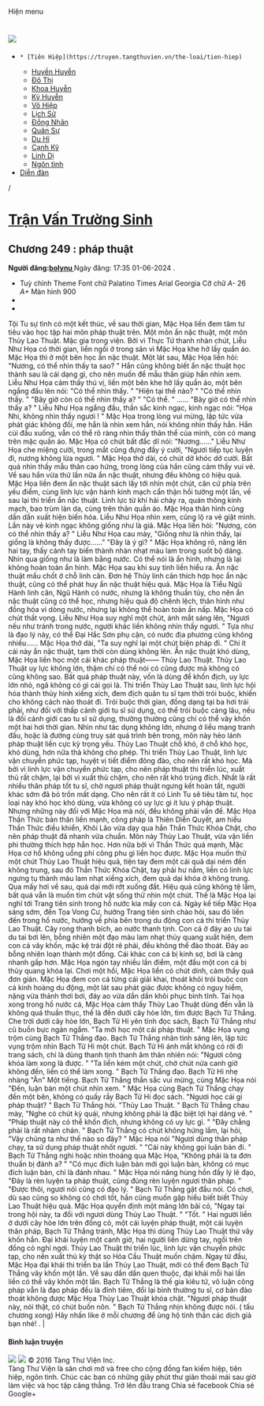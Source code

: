 Hiện menu
# [ ![](https://truyen.tangthuvien.vn/images/logo-web-gray.png) ](https://truyen.tangthuvien.vn "doc truyen")
  *     * [Tiên Hiệp](https://truyen.tangthuvien.vn/the-loai/tien-hiep)
    * [Huyền Huyễn](https://truyen.tangthuvien.vn/the-loai/huyen-huyen)
    * [Đô Thị](https://truyen.tangthuvien.vn/the-loai/do-thi)
    * [Khoa Huyễn](https://truyen.tangthuvien.vn/the-loai/khoa-huyen)
    * [Kỳ Huyễn](https://truyen.tangthuvien.vn/the-loai/ky-huyen)
    * [Võ Hiệp](https://truyen.tangthuvien.vn/the-loai/vo-hiep)
    * [Lịch Sử](https://truyen.tangthuvien.vn/the-loai/lich-su)
    * [Đồng Nhân](https://truyen.tangthuvien.vn/the-loai/dong-nhan)
    * [Quân Sự](https://truyen.tangthuvien.vn/the-loai/quan-su)
    * [Du Hí](https://truyen.tangthuvien.vn/the-loai/du-hi)
    * [Cạnh Kỹ](https://truyen.tangthuvien.vn/the-loai/canh-ky)
    * [Linh Dị](https://truyen.tangthuvien.vn/the-loai/linh-di)
    * [Ngôn tình](https://ngontinh.tangthuvien.vn/)
  * [Diễn đàn](http://tangthuvien.vn/forum)


/
# [Trận Vấn Trường Sinh](https://truyen.tangthuvien.vn/doc-truyen/tran-van-truong-sinh "Trận Vấn Trường Sinh")
## Chương 249 : pháp thuật
**Người đăng:[bolynu ](https://truyen.tangthuvien.vn/converter/bolynu)**
Ngày đăng: 17:35 01-06-2024
. 
  * Tuỳ chỉnh
Theme
Font chữ
Palatino Times Arial Georgia
Cỡ chữ
_A-_ 26 _A+_
Màn hình
900
  * [](https://truyen.tangthuvien.vn/doc-truyen/tran-van-truong-sinh/chuong-249#list-comment "Bình luận")
  * [](https://truyen.tangthuvien.vn/nap-xu "Nạp tiền")


Tội Tu sự tình có một kết thúc, về sau thời gian, Mặc Họa liền đem tâm tư tiêu vào học tập hai môn pháp thuật trên. Một môn ẩn nặc thuật, một môn Thủy Lao Thuật. Mặc gia trong viện. Bởi vì Thực Tứ thanh nhàn chút, Liễu Như Họa có thời gian, liền ngồi ở trong sân vì Mặc Họa khe hở lấy quần áo. Mặc Họa thì ở một bên học ẩn nặc thuật. Một lát sau, Mặc Họa liền hỏi: "Nương, có thể nhìn thấy ta sao? " Hắn cũng không biết ẩn nặc thuật học thành sau là cái dạng gì, cho nên muốn để mẫu thân giúp hắn nhìn xem. Liễu Như Họa cảm thấy thú vị, liền một bên khe hở lấy quần áo, một bên ngẩng đầu lên nói: "Có thể nhìn thấy. " "Hiện tại thế nào? " "Có thể nhìn thấy. " "Bây giờ còn có thể nhìn thấy a? " "Có thể. " ...... "Bây giờ có thể nhìn thấy a? " Liễu Như Họa ngẩng đầu, thần sắc kinh ngạc, kinh ngạc nói: "Họa Nhi, không nhìn thấy ngươi ! " Mặc Họa trong lòng vui mừng, lập tức vừa phát giác không đối, mẹ hắn là nhìn xem hắn, nói không nhìn thấy hắn. Hắn cúi đầu xuống, vẫn có thể rõ ràng nhìn thấy thân thể của mình, còn có mang trên mặc quần áo. Mặc Họa có chút bất đắc dĩ nói: "Nương......" Liễu Như Họa che miệng cười, trong mắt cũng đựng đầy ý cười, "Ngươi tiếp tục luyện đi, nương không lừa ngươi. " Mặc Họa thở dài, có chút dở khóc dở cười. Bất quá nhìn thấy mẫu thân cao hứng, trong lòng của hắn cũng cảm thấy vui vẻ. Về sau hắn vừa thử lần nữa ẩn nặc thuật, nhưng đều không có hiệu quả. Mặc Họa liền đem ẩn nặc thuật sách lấy tới nhìn một chút, căn cứ phía trên yếu điểm, cùng linh lực vận hành kinh mạch cẩn thận hồi tưởng một lần, về sau lại thi triển ẩn nặc thuật. Linh lực từ khí hải chảy ra, quán thông kinh mạch, bao trùm làn da, cùng trên thân quần áo. Mặc Họa thân hình cũng dần dần xuất hiện biến hóa. Liễu Như Họa nhìn xem, cũng lộ ra vẻ giật mình. Lần này vẻ kinh ngạc không giống như là giả. Mặc Họa liền hỏi: "Nương, còn có thể nhìn thấy a? " Liễu Như Họa cau mày, "Giống như là nhìn thấy, lại giống là không thấy được......" "Đây là ý gì? " Mặc Họa không rõ, nâng lên hai tay, thấy cánh tay biến thành nhàn nhạt màu lam trong suốt bộ dáng. Nhìn qua giống như là làm bằng nước. Có thể nói là ẩn hình, nhưng là lại không hoàn toàn ẩn hình. Mặc Họa sau khi suy tính liền hiểu ra. Ẩn nặc thuật mấu chốt ở chỗ linh căn. Đơn hệ Thủy linh căn thích hợp học ẩn nặc thuật, cũng có thể phát huy ẩn nặc thuật hiệu quả. Mặc Họa là Tiểu Ngũ Hành linh căn, Ngũ Hành có nước, nhưng là không thuần túy, cho nên ẩn nặc thuật cũng có thể học, nhưng hiệu quả độ chênh lệch, thân hình như đồng hóa vì dòng nước, nhưng lại không thể hoàn toàn ẩn nấp. Mặc Họa có chút thất vọng. Liễu Như Họa suy nghĩ một chút, ánh mắt sáng lên, "Ngươi nếu như tránh trong nước, người khác liền không nhìn thấy ngươi. " Tựa như là đạo lý này, có thể Đại Hắc Sơn phụ cận, có nước địa phương cũng không nhiều...... Mặc Họa thở dài, "Ta suy nghĩ lại một chút biện pháp đi. " Chí ít cái này ẩn nặc thuật, tạm thời còn dùng không lên. Ẩn nặc thuật khó dùng, Mặc Họa liền học một cái khác pháp thuật—— Thủy Lao Thuật. Thủy Lao Thuật uy lực không lớn, thậm chí có thể nói có cũng được mà không có cũng không sao. Bất quá pháp thuật này, vốn là dùng để khốn địch, uy lực lớn nhỏ, ngã không có gì cái gọi là. Thi triển Thủy Lao Thuật sau, linh lực hội hóa thành thủy hình xiềng xích, đem địch quân tu sĩ tạm thời trói buộc, khiến cho không cách nào thoát đi. Trói buộc thời gian, đồng dạng tại ba hơi trái phải, như đối với thấp cảnh giới tu sĩ sử dụng, có thể trói buộc càng lâu, nếu là đối cảnh giới cao tu sĩ sử dụng, thường thường cũng chỉ có thể vây khốn một hai hơi thời gian. Nhìn như tác dụng không lớn, nhưng ở liều mạng tranh đấu, hoặc là đường cùng truy sát quá trình bên trong, môn này hẻo lánh pháp thuật liền cực kỳ trọng yếu. Thủy Lao Thuật chỗ khó, ở chỗ khó học, khó dùng, hơn nữa thả không cho phép. Thi triển Thủy Lao Thuật, linh lực vận chuyển phức tạp, huyệt vị tiết điểm đông đảo, cho nên rất khó học. Mà bởi vì linh lực vận chuyển phức tạp, cho nên pháp thuật thi triển lúc, xuất thủ rất chậm, lại bởi vì xuất thủ chậm, cho nên rất khó trúng đích. Nhất là rất nhiều thân pháp tốt tu sĩ, chờ ngươi pháp thuật ngưng kết hoàn tất, người khác sớm đã bỏ trốn mất dạng. Cho nên rất ít có Linh Tu sẽ tiêu tâm tư, học loại này khó học khó dùng, vừa không có uy lực gì ít lưu ý pháp thuật. Nhưng những này đối với Mặc Họa mà nói, đều không phải vấn đề. Mặc Họa Thần Thức bản thân liền mạnh, công pháp là Thiên Diễn Quyết, am hiểu Thần Thức điều khiển, Khôi Lão vừa dạy qua hắn Thần Thức Khóa Chặt, cho nên pháp thuật đã nhanh vừa chuẩn. Môn này Thủy Lao Thuật, vừa vặn liền phi thường thích hợp hắn học. Hơn nữa bởi vì Thần Thức quá mạnh, Mặc Họa cơ hồ không uổng phí công phu gì liền học được. Mặc Họa muốn thử một chút Thủy Lao Thuật hiệu quả, tiện tay đem một cái quả dại ném đến không trung, sau đó Thần Thức Khóa Chặt, tay phải hư nắm, liền có linh lực ngưng tụ thành màu lam nhạt xiềng xích, đem quả dại khóa ở không trung. Qua mấy hơi về sau, quả dại mới rớt xuống đất. Hiệu quả cũng không tệ lắm, bất quá vẫn là muốn tìm chút vật sống thử nhìn một chút. Thế là Mặc Họa lại nghĩ tới Trang tiên sinh trong hồ nước kia mấy con cá. Ngày kế tiếp Mặc Họa sáng sớm, đến Tọa Vong Cư, hướng Trang tiên sinh chào hỏi, sau đó liền đến trong hồ nước, hướng về phía bên trong du động con cá thi triển Thủy Lao Thuật. Cây rong thanh bích, ao nước thanh tịnh. Con cá ở đáy ao ưu tai du tai bơi lên, bỗng nhiên một đạo màu lam nhạt thủy quang xuất hiện, đem con cá vây khốn, mặc kệ trái đột rẽ phải, đều không thể đào thoát. Đáy ao bỗng nhiên loạn thành một đống. Cái khác con cá bị kinh sợ, bơi là càng nhanh gấp hơn. Mặc Họa ngón tay nhiều lần điểm, một đầu một con cá bị thủy quang khóa lại. Chơi một hồi, Mặc Họa liền có chút dính, cảm thấy quá đơn giản. Mặc Họa đem con cá từng cái giải khai, thoát khỏi trói buộc con cá kinh hoàng du động, một lát sau phát giác được không có nguy hiểm, nặng vừa thảnh thơi bơi, đáy ao vừa dần dần khôi phục bình tĩnh. Tai họa xong trong hồ nước cá, Mặc Họa cảm thấy Thủy Lao Thuật dùng đến vẫn là không quá thuần thục, thế là đến dưới cây hòe lớn, tìm được Bạch Tử Thắng. Che trời dưới cây hòe lớn, Bạch Tử Hi yên tĩnh đọc sách, Bạch Tử Thắng như cũ buồn bực ngán ngẩm. "Ta mới học một cái pháp thuật. " Mặc Họa vụng trộm cùng Bạch Tử Thắng đạo. Bạch Tử Thắng nhãn tình sáng lên, lập tức vụng trộm nhìn Bạch Tử Hi một chút. Bạch Tử Hi ánh mắt không có rời đi trang sách, chỉ là dùng thanh tịnh thanh âm thản nhiên nói: "Ngươi công khóa làm xong là được. " "Ta liền kém một chút, chờ chút nửa canh giờ không đến, liền có thể làm xong. " Bạch Tử Thắng đạo. Bạch Tử Hi nhẹ nhàng "Ân" Một tiếng. Bạch Tử Thắng thần sắc vui mừng, cùng Mặc Họa nói "Đến, luận bàn một chút nhìn xem. " Mặc Họa cùng Bạch Tử Thắng chạy đến một bên, không có quấy rầy Bạch Tử Hi đọc sách. "Ngươi học cái gì pháp thuật? " Bạch Tử Thắng hỏi. "Thủy Lao Thuật. " Bạch Tử Thắng chau mày, "Nghe có chút kỳ quái, nhưng không phải là đặc biệt lợi hại dáng vẻ. " "Pháp thuật này có thể khốn địch, nhưng không có uy lực gì. " "Đây chẳng phải là rất nhàm chán. " Bạch Tử Thắng có chút không hứng lắm, lại hỏi, "Vậy chúng ta như thế nào so đây? " Mặc Họa nói "Ngươi dùng thân pháp chạy, ta sử dụng pháp thuật nhốt ngươi. " "Cái này không gọi luận bàn đi. " Bạch Tử Thắng nghi hoặc nhìn thoáng qua Mặc Họa, "Không phải là ta đơn thuần bị đánh a? " "Có mục đích luận bàn mới gọi luận bàn, không có mục đích luận bàn, chỉ là đánh nhau. " Mặc Họa nói năng hùng hồn đầy lý lẽ đạo, "Đây là rèn luyện ta pháp thuật, cũng đúng rèn luyện ngươi thân pháp. " "Được thôi, ngươi nói cũng có đạo lý. " Bạch Tử Thắng gật đầu nói. Có chơi, dù sao cũng so không có chơi tốt, hắn cũng muốn gặp hiểu biết biết Thủy Lao Thuật hiệu quả. Mặc Họa quyển định một mảng lớn bãi cỏ, "Ngay tại trong hội này, ta đối với ngươi dùng Thủy Lao Thuật. " "Tốt. " Hai người liền ở dưới cây hòe lớn trên đồng cỏ, một cái luyện pháp thuật, một cái luyện thân pháp, Bạch Tử Thắng tránh, Mặc Họa thì dùng Thủy Lao Thuật thử vây khốn hắn. Đại khái luyện một canh giờ, hai người liền dừng tay, ngồi trên đồng cỏ nghỉ ngơi. Thủy Lao Thuật thi triển lúc, linh lực vận chuyển phức tạp, cho nên xuất thủ kỳ thật so Hỏa Cầu Thuật muốn chậm. Ngay từ đầu, Mặc Họa đại khái thi triển ba lần Thủy Lao Thuật, mới có thể đem Bạch Tử Thắng vây khốn một lần. Về sau dần dần quen thuộc, đại khái mỗi hai lần liền có thể vây khốn một lần. Bạch Tử Thắng là thế gia kiêu tử, vô luận công pháp vẫn là đạo pháp đều là đỉnh tiêm, đổi lại bình thường tu sĩ, cơ bản đào thoát không được Mặc Họa Thủy Lao Thuật khóa chặt. "Ngươi pháp thuật này, nói thật, có chút buồn nôn. " Bạch Tử Thắng nhịn không được nói. ( tấu chương xong) 
Hãy nhấn like ở mỗi chương để ủng hộ tinh thần các dịch giả bạn nhé!
. 
|
#### Bình luận truyện
![](https://truyen.tangthuvien.vn/images/ajax-loader-tr.gif)
![](https://truyen.tangthuvien.vn/images/logo-web-gray.png)
© 2016 Tàng Thư Viện Inc.  
Tàng Thư Viện là sân chơi mở và free cho cộng đồng fan kiếm hiệp, tiên hiệp, ngôn tình. Chúc các bạn có những giây phút thư giãn thoải mái sau giờ làm việc và học tập căng thẳng. 
Trở lên đầu trang
Chia sẻ facebook
Chia sẻ Google+

